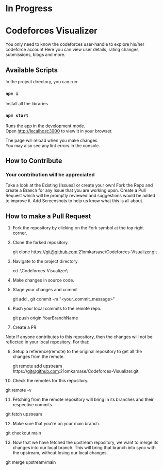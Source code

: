 # In Progress

# Codeforces Visualizer

You only need to know the codeforces user-handle to explore his/her codeforce account
Here you can view user details, rating changes, submissions, blogs and more.

## Available Scripts

In the project directory, you can run:

### `npm i`

Install all the libraries

### `npm start`

Runs the app in the development mode.\
Open [http://localhost:3000](http://localhost:3000) to view it in your browser.

The page will reload when you make changes.\
You may also see any lint errors in the console.

## How to Contribute

### Your contribution will be appreciated

Take a look at the Existing [Issues] or create your own!
Fork the Repo and create a Branch for any Issue that you are working upon.
Create a Pull Request which will be promptly reviewed and suggestions would be added to improve it.
Add Screenshots to help us know what this is all about.

## How to make a Pull Request

1. Fork the repository by clicking on the Fork symbol at the top right corner.

2. Clone the forked repository.

   git clone https://git@github.com:21omkarsase/Codeforces-Visualizer.git

3. Navigate to the project directory.

   cd .\Codeforces-Visualizer\

4. Make changes in source code.

5. Stage your changes and commit

   git add .
   git commit -m "<your_commit_message>"

6. Push your local commits to the remote repo.

   git push origin YourBranchName

7. Create a PR

Note If anyone contributes to this repository, then the changes will not be reflected in your local repository. For that:

9. Setup a reference(remote) to the original repository to get all the changes from the remote.

   git remote add upstream https://git@github.com:21omkarsase/Codeforces-Visualizer.git

10. Check the remotes for this repository.

git remote -v

11. Fetching from the remote repository will bring in its branches and their respective commits.

git fetch upstream

12. Make sure that you're on your main branch.

git checkout main

13. Now that we have fetched the upstream repository, we want to merge its changes into our local branch. This will bring that branch into sync with the upstream, without losing our local changes.

git merge upstream/main
